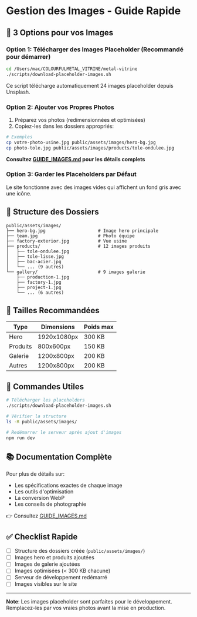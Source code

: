 # Gestion des Images - Guide Rapide

## 🎯 3 Options pour vos Images

### Option 1: Télécharger des Images Placeholder (Recommandé pour démarrer)

```bash
cd /Users/mac/COLOURFULMETAL_VITRINE/metal-vitrine
./scripts/download-placeholder-images.sh
```

Ce script télécharge automatiquement 24 images placeholder depuis Unsplash.

### Option 2: Ajouter vos Propres Photos

1. Préparez vos photos (redimensionnées et optimisées)
2. Copiez-les dans les dossiers appropriés:

```bash
# Exemples
cp votre-photo-usine.jpg public/assets/images/hero-bg.jpg
cp photo-tole.jpg public/assets/images/products/tole-ondulee.jpg
```

**Consultez [GUIDE_IMAGES.md](./GUIDE_IMAGES.md) pour les détails complets**

### Option 3: Garder les Placeholders par Défaut

Le site fonctionne avec des images vides qui affichent un fond gris avec une icône.

## 📁 Structure des Dossiers

```
public/assets/images/
├── hero-bg.jpg                    # Image hero principale
├── team.jpg                       # Photo équipe
├── factory-exterior.jpg           # Vue usine
├── products/                      # 12 images produits
│   ├── tole-ondulee.jpg
│   ├── tole-lisse.jpg
│   ├── bac-acier.jpg
│   └── ... (9 autres)
└── gallery/                       # 9 images galerie
    ├── production-1.jpg
    ├── factory-1.jpg
    ├── project-1.jpg
    └── ... (6 autres)
```

## 🎨 Tailles Recommandées

| Type | Dimensions | Poids max |
|------|-----------|-----------|
| Hero | 1920x1080px | 300 KB |
| Produits | 800x600px | 150 KB |
| Galerie | 1200x800px | 200 KB |
| Autres | 1200x800px | 200 KB |

## 🔧 Commandes Utiles

```bash
# Télécharger les placeholders
./scripts/download-placeholder-images.sh

# Vérifier la structure
ls -R public/assets/images/

# Redémarrer le serveur après ajout d'images
npm run dev
```

## 📚 Documentation Complète

Pour plus de détails sur:
- Les spécifications exactes de chaque image
- Les outils d'optimisation
- La conversion WebP
- Les conseils de photographie

👉 Consultez [GUIDE_IMAGES.md](./GUIDE_IMAGES.md)

## ✅ Checklist Rapide

- [ ] Structure des dossiers créée (`public/assets/images/`)
- [ ] Images hero et produits ajoutées
- [ ] Images de galerie ajoutées
- [ ] Images optimisées (< 300 KB chacune)
- [ ] Serveur de développement redémarré
- [ ] Images visibles sur le site

---

**Note**: Les images placeholder sont parfaites pour le développement. Remplacez-les par vos vraies photos avant la mise en production.
